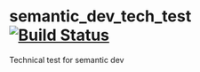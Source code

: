 # semantic_dev_tech_test  [![Build Status](https://travis-ci.org/EBISPOT/semantic_dev_tech_test.svg?branch=master)](https://travis-ci.org/semantic_dev_tech_test)

Technical test for semantic dev
